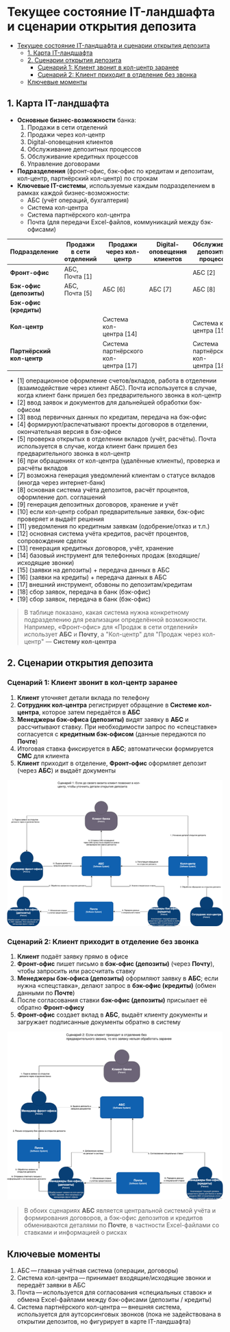 # Текущее состояние IT-ландшафта и сценарии открытия депозита

- [Текущее состояние IT-ландшафта и сценарии открытия депозита](#текущее-состояние-it-ландшафта-и-сценарии-открытия-депозита)
  - [1. Карта IT-ландшафта](#1-карта-it-ландшафта)
  - [2. Сценарии открытия депозита](#2-сценарии-открытия-депозита)
    - [Сценарий 1: Клиент звонит в кол-центр заранее](#сценарий-1-клиент-звонит-в-кол-центр-заранее)
    - [Сценарий 2: Клиент приходит в отделение без звонка](#сценарий-2-клиент-приходит-в-отделение-без-звонка)
  - [Ключевые моменты](#ключевые-моменты)

## 1. Карта IT-ландшафта
- **Основные бизнес-возможности** банка: 
  1. Продажи в сети отделений  
  2. Продажи через кол-центр  
  3. Digital-оповещения клиентов  
  4. Обслуживание депозитных процессов  
  5. Обслуживание кредитных процессов  
  6. Управление договорами  
- **Подразделения** (фронт-офис, бэк-офис по кредитам и депозитам, кол-центр, партнёрский кол-центр) по строкам
- **Ключевые IT-системы**, используемые каждым подразделением в рамках каждой бизнес-возможности:
  - АБС (учёт операций, бухгалтерия)
  - Система кол-центра
  - Система партнёрского кол-центра
  - Почта (для передачи Excel-файлов, коммуникаций между бэк-офисами)

| **Подразделение**          | **Продажи в сети отделений**  | **Продажи через кол-центр**        | **Digital-оповещения клиентов** | **Обслуживание депозитных процессов** | **Обслуживание кредитных процессов** | **Управление договорами** |
|----------------------------|--------------------------------|------------------------------------|---------------------------------|----------------------------------------|---------------------------------------|---------------------------|
| **Фронт-офис**             | АБС, Почта [1]                 |                                    |                                 | АБС [2]                                | АБС [3]                               | АБС [4]                  |
| **Бэк-офис (депозиты)**    | АБС, Почта [5]                 | АБС [6]                             | АБС [7]                          | АБС [8]                                |                                   | АБС [9]                  |
| **Бэк-офис (кредиты)**     |                                |                                    |                                 |                                        | АБС [10]                               | АБС [11]                 |
| **Кол-центр**              |                                | Система кол-центра [14]            |                                 | Система кол-центра [15]                | Система кол-центра [16]               |                           |
| **Партнёрский кол-центр**  |                                | Система партнёрского кол-центра [17] |                                 | Система партнёрского кол-центра [18]   | Система партнёрского кол-центра [19]  |                           |


- [1] операционное оформление счетов/вкладов, работа в отделении (взаимодействие через клиент АБС). Почта используется в случае, когда клиент банк пришел без предварительного звонка в кол-центр
- [2] ввод заявок и документов для дальнейшей обработки бэк-офисом
- [3] ввод первичных данных по кредитам, передача на бэк-офис
- [4] формируют/распечатывают проекты договоров в отделении, окончательная версия в бэк-офисе
- [5] проверка открытых в отделении вкладов (учёт, расчёты). Почта используется в случае, когда клиент банк пришел без предварительного звонка в кол-центр
- [6] при обращениях от кол-центра (удалённые клиенты), проверка и расчёты вкладов
- [7] возможна генерация уведомлений клиентам о статусе вкладов (иногда через интернет-банк)
- [8] основная система учёта депозитов, расчёт процентов, оформление доп. соглашений
- [9] генерация депозитных договоров, хранение и учёт
- [10] если кол-центр собрал предварительные заявки, бэк-офис проверяет и выдаёт решения
- [11] уведомления по кредитным заявкам (одобрение/отказ и т.п.)
- [12] основная система учёта кредитов, расчёт процентов, сопровождение сделок
- [13] генерация кредитных договоров, учёт, хранение
- [14] базовый инструмент для телефонных продаж (входящие/исходящие звонки)
- [15] (заявки на депозиты) + передача данных в АБС
- [16] (заявки на кредиты) + передача данных в АБС
- [17] внешний инструмент, обзвоны по депозитам/кредитам
- [18] сбор заявок, передача в банк (бэк-офис)
- [19] сбор заявок, передача в банк (бэк-офис)

> В таблице показано, какая система нужна конкретному подразделению для реализации определённой возможности. Например, «Фронт-офис» для «Продаж в сети отделений» использует **АБС** и **Почту**, а "Кол-центр" для "Продаж через кол-центр" — **Систему кол-центра**

## 2. Сценарии открытия депозита

### Сценарий 1: Клиент звонит в кол-центр заранее
1. **Клиент** уточняет детали вклада по телефону
2. **Сотрудник кол-центра** регистрирует обращение в **Системе кол-центра**, которое затем передаётся в **АБС**
3. **Менеджеры бэк-офиса (депозиты)** видят заявку в **АБС** и рассчитывают ставку. При необходимости запрос по «спецставке» согласуется с **кредитным бэк-офисом** (данные передаются по **Почте**)
4. Итоговая ставка фиксируется в **АБС**; автоматически формируется **СМС** для клиента
5. **Клиент** приходит в отделение, **Фронт-офис** оформляет депозит (через **АБС**) и выдаёт документы

![](integration_schema_case_1.png)

### Сценарий 2: Клиент приходит в отделение без звонка
1. **Клиент** подаёт заявку прямо в офисе
2. **Фронт-офис** пишет письмо в **бэк-офис (депозиты)** (через **Почту**), чтобы запросить или рассчитать ставку
3. **Менеджеры бэк-офиса (депозиты)** оформляют заявку в **АБС**; если нужна «спецставка», делают запрос в **бэк-офис (кредиты)** (обмен данными по **Почте**)
4. После согласования ставки **бэк-офис (депозиты)** присылает её обратно **Фронт-офису**
5. **Фронт-офис** создает вклад в **АБС**, выдаёт клиенту документы и загружает подписанные документы обратно в систему

![](integration_schema_case_2.png)

> В обоих сценариях **АБС** является центральной системой учёта и формирования договоров, а бэк-офис депозитов и кредитов обмениваются деталями по **Почте**, в частности Excel-файлами со ставками и информацией о рисках

## Ключевые моменты
1. АБС — главная учётная система (операции, договоры)
2. Система кол-центра — принимает входящие/исходящие звонки и передаёт заявки в АБС
3. Почта — используется для согласования «специальных ставок» и обмена Excel-файлами между бэк-офисами (депозиты / кредиты)
4. Система партнёрского кол-центра — внешняя система, используется для аутсорсинговых звонков (пока не задействована в открытии депозитов, но фигурирует в карте IT-ландшафта)